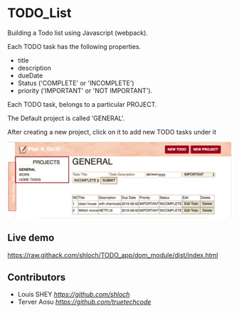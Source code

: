 # TODO_List

Building a Todo list using Javascript (webpack).

Each TODO task has the following properties.

- title
- description
- dueDate
- Status ('COMPLETE' or 'INCOMPLETE')
- priority ('IMPORTANT' or 'NOT IMPORTANT').

Each TODO task, belongs to a particular PROJECT.

The Default project is called 'GENERAL'.

After creating a new project, click on it to add new TODO tasks under it

![alt text](https://github.com/shloch/TODO_app/blob/dom_module/dist/asset/screenshot_todo.png)

## Live demo

https://raw.githack.com/shloch/TODO_app/dom_module/dist/index.html

## Contributors

- Louis SHEY _https://github.com/shloch_
- Terver Aosu _https://github.com/truetechcode_
